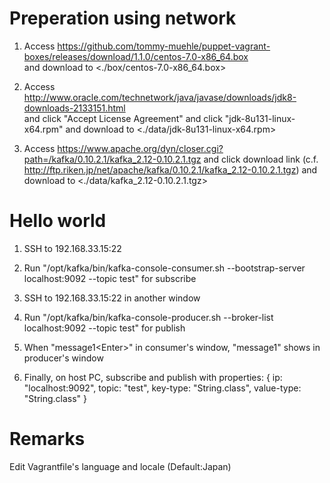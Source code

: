 # Preperation using network

1. Access https://github.com/tommy-muehle/puppet-vagrant-boxes/releases/download/1.1.0/centos-7.0-x86_64.box<br>
and download to &lt;./box/centos-7.0-x86_64.box&gt;

2. Access http://www.oracle.com/technetwork/java/javase/downloads/jdk8-downloads-2133151.html<br>
and click "Accept License Agreement"
and click "jdk-8u131-linux-x64.rpm"
and download to &lt;./data/jdk-8u131-linux-x64.rpm&gt;

3. Access https://www.apache.org/dyn/closer.cgi?path=/kafka/0.10.2.1/kafka_2.12-0.10.2.1.tgz
and click download link (c.f. http://ftp.riken.jp/net/apache/kafka/0.10.2.1/kafka_2.12-0.10.2.1.tgz)
and download to &lt;./data/kafka_2.12-0.10.2.1.tgz&gt;

# Hello world

1. SSH to 192.168.33.15:22

2. Run "/opt/kafka/bin/kafka-console-consumer.sh --bootstrap-server localhost:9092 --topic test" for subscribe

3. SSH to 192.168.33.15:22 in another window

4. Run "/opt/kafka/bin/kafka-console-producer.sh --broker-list localhost:9092 --topic test" for publish

5. When "message1&lt;Enter&gt;" in consumer's window, "message1" shows in producer's window

6. Finally, on host PC, subscribe and publish with properties: { ip: "localhost:9092", topic: "test", key-type: "String.class", value-type: "String.class" }

# Remarks

Edit Vagrantfile's language and locale (Default:Japan)
